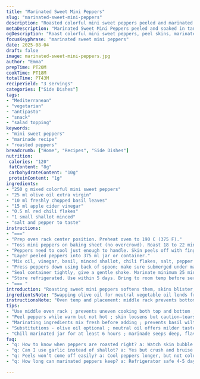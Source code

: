 ```yaml
---
title: "Marinated Sweet Mini Peppers"
slug: "marinated-sweet-mini-peppers"
description: "Roasted colorful mini sweet peppers peeled and marinated in a tangy herb vinaigrette with a hint of heat. Simple veggie side or antipasto. Uses olive oil instead of veg. vinegar shift: apple cider vinegar swaps in for brightness. Garlic replaced with shallot for subtle sharpness. Roasting softens, skins loosen but pull gently to avoid tearing flesh. Marinade seeps in during chill. Keeps well for several days refrigerated. Great for salads, toasts, or snacking."
metaDescription: "Marinated Sweet Mini Peppers peeled and soaked in tangy apple cider vinaigrette with basil, shallot, and chili flakes. Roast, peel, chill, and serve chilled or room temp."
ogDescription: "Roast colorful mini sweet peppers, peel skins, marinate with apple cider vinegar, basil, shallot, and chili flakes. Chill for flavor, ready to snack or toss in salads."
focusKeyphrase: "marinated sweet mini peppers"
date: 2025-08-04
draft: false
image: marinated-sweet-mini-peppers.jpg
author: "Emma"
prepTime: PT20M
cookTime: PT18M
totalTime: PT43M
recipeYield: "3 servings"
categories: ["Side Dishes"]
tags:
- "Mediterranean"
- "vegetarian"
- "antipasto"
- "snack"
- "salad topping"
keywords:
- "mini sweet peppers"
- "marinade recipe"
- "roasted peppers"
breadcrumb: ["Home", "Recipes", "Side Dishes"]
nutrition: 
 calories: "120"
 fatContent: "8g"
 carbohydrateContent: "10g"
 proteinContent: "1g"
ingredients:
- "250 g mixed colorful mini sweet peppers"
- "25 ml olive oil extra virgin"
- "10 ml freshly chopped basil leaves"
- "15 ml apple cider vinegar"
- "0.5 ml red chili flakes"
- "1 small shallot minced"
- "salt and pepper to taste"
instructions:
- "==="
- "Prep oven rack center position. Preheat oven to 190 C (375 F)."
- "Toss mini peppers on baking sheet (no overcrowd). Roast 18 to 22 minutes; peppers soften, skin bubbles, edges blacken slightly. Turn once around halfway through."
- "Peppers need to cool just enough to handle. Skin peels off with fingers or gentle rub. Compost or discard skins — tough and bitter otherwise."
- "Layer peeled peppers into 375 ml jar or container."
- "Mix oil, vinegar, basil, minced shallot, chili flakes, salt, pepper in bowl. Pour over peppers."
- "Press peppers down using back of spoon; make sure submerged under marinade."
- "Seal container tightly, give a gentle shake. Marinate minimum 25 minutes, better if chilled 6+ hours."
- "Store refrigerated. Use within 5 days. Bring to room temp before serving."
- "=== "
introduction: "Roasting sweet mini peppers softens them, skins blister, releasing aroma that fills the kitchen—a little singe, a little caramelization. Peeling requires patience—a nibble here, a rub there. Skin comes off in little sheets, revealing tender flesh. Marinating infuses gentle tang, hints of basil, spice from flakes sting faintly at the back. I've tried crushing garlic before - too harsh, overpowering. Shallot makes it whisper sweet instead, softer but alive. Apple cider vinegar cuts brighter, livelier than red wine’s earth. A small jarful picks up depth over hours. Stored cold, these gems keep their snap, ready to perk up salads or sandwiches. No hard rules; watch and touch more than time. Smell, sight, feel — those tell stories no clock captures. The art is slow patience behind quick hands."
ingredientsNote: "Swapping olive oil for neutral vegetable oil lends fruitiness and richness; your call. Fresh basil edges out parsley for a softer herbaceous note but parsley stands firm too if you prefer. Vinegar choice shifts profile: apple cider vinegar brightens; white balsamic sweetens; shy away from strong infusions like malt vinegar—they overwhelm these delicate peppers. Shallot, unlike raw garlic, mellows when pickled, adding subtle crunch and sweetness; if garlic preferred, smash and bruise first to soften harshness. Adjust chili flakes to personal heat tolerance — they wake the flavor without stealing the show. Peppers should be ripe and firm. Avoid overly soft or bruised to prevent mushiness post-roast. Double roasting ensures skins crack well for easy peeling. Store away from strong odors. Jar sealing important—exposure means quicker spoilage."
instructionsNote: "Oven temp and placement: middle rack prevents bottom overbrowning and top drying. Toss peppers evenly spaced, no crowding — or they steam rather than roast. Watch them carefully past 15 minutes to catch skin blister and slight charring without blackening burnt bitterness. Flip at halfway point to ensure even roasting. After removal, give peppers time to cool but don't rush peeling while hot — skins tear messily and pulp escapes. Peel gently with fingers or under a bit of cool water to help skin slide away if stubborn. Marinating ingredients mixed fresh just before pouring — prevents herbs from wilting prematurely or oil burning if tossed into hot peppers immediately. Press marinade firmly to exclude air, encourage full flavor takeover. Shake jar before chilling to evenly coat. Patience is key — marinade signs come with time, not immediate bursts. If no glass jar, use bowl but cover tightly with plastic wrap. Refrigerate after marinating to maintain texture and freshness. Always bring to room temp before eating to boost aroma and texture senses."
tips:
- "Use middle oven rack ; prevents uneven cooking both top and bottom ; flip peppers halfway bake time; skin should bubble not burn. Observe color changes- slight black spots fine ; big blisters signal ready to peel;"
- "Peel peppers while warm but not hot ; skin loosens but caution—tears happen easily. Use finger pads ; rub gently, or cool water drizzle helps skin slip off without flesh damage. Avoid rushing ; patience keeps peppers intact;"
- "Marinating ingredients mix fresh before adding ; prevents basil wilting and oil overheating. Press down peppers to remove air pockets ; full marinade contact needed. Seal jar tightly ; agitation spreads flavor evenly."
- "Substitutions - olive oil optional ; neutral oil offers milder taste. Apple cider vinegar brightens scene ; white balsamic adds sweetness. Garlic swapped for shallot softens pungency ; pickled adds contrasting crunch."
- "Chill marinated jar for at least 6 hours ; marinade seeps deep, flavors meld. Room temp before serving awakens aroma. Store in airtight container away from strong odors ; peppers keep snap, avoid sogginess."
faq:
- "q: How to know when peppers are roasted right? a: Watch skin bubble ; small black patches okay. Too black scorch flavor. Flip midway helps even roast. Softness measured by gentle squeeze; should yield slightly but remain firm."
- "q: Can I use garlic instead of shallot? a: Yes but crush and bruise garlic first; reduces harshness. Raw garlic burns easy if tossed hot peppers early. Pickled shallot softens bite ; garlic sharp, overpowering if careless."
- "q: Peels won’t come off easily? a: Cool peppers longer, but not cold; warm peppers loosen skins better. Rub under cool water or use finger tips gently. Double roast if needed; dry skin cracks better. Avoid peeling while hot or skin tears badly."
- "q: How long can marinated peppers keep? a: Refrigerator safe 4-5 days. Airtight jar vital. Can freeze but texture suffers. Bring to room temp before serving ; flavor wakes up. Keep away from strong smelling items ; peppers absorb odors easily."

---
```

